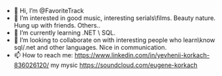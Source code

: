 - 👋 Hi, I’m @FavoriteTrack
- 👀 I’m interested in good music, interesting serials\films. Beauty nature. Hung up with friends. Others..
- 🌱 I’m currently learning .NET \ SQL. 
- 💞️ I’m looking to collaborate on with interesting people who learn\know sql/.net and other languages. Nice in communication. 
- 📫 How to reach me: https://www.linkedin.com/in/yevhenii-korkach-836026120/   my mysic https://soundcloud.com/eugene-korkach



<!---
FavoriteTrack/FavoriteTrack is a ✨ special ✨ repository because its `README.md` (this file) appears on your GitHub profile.
You can click the Preview link to take a look at your changes.
--->
